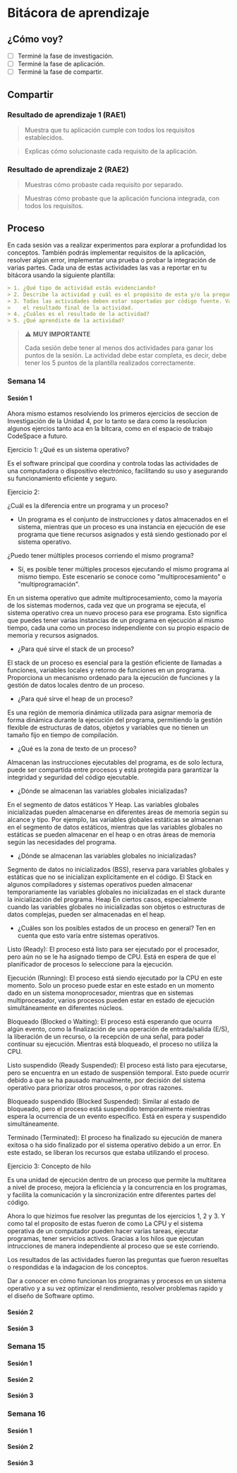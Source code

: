 # Bitácora de aprendizaje

## ¿Cómo voy?

- [ ] Terminé la fase de investigación. 
- [ ] Terminé la fase de aplicación.
- [ ] Terminé la fase de compartir.

## Compartir

### Resultado de aprendizaje 1 (RAE1)

> Muestra que tu aplicación cumple con todos los requisitos establecidos.

> Explicas cómo solucionaste cada requisito de la aplicación.

### Resultado de aprendizaje 2 (RAE2)

> Muestras cómo probaste cada requisito por separado.

> Muestras cómo probaste que la aplicación funciona integrada, con todos los requisitos.

## Proceso

En cada sesión vas a realizar experimentos para explorar a profundidad los conceptos. También podrás 
implementar requisitos de la aplicación, resolver algún error, implementar una prueba o probar 
la integración de varias partes. Cada una de estas actividades las vas a reportar en tu bitácora
usando la siguiente plantilla:

``` markdown
> 1. ¿Qué tipo de actividad estás evidenciando?
> 2. Describe la actividad y cuál es el propósito de esta y/o la pregunta que quieres investigar.
> 3. Todas las actividades deben estar soportadas por código fuente. Vas a inidicar el commit que tiene
>    el resultado final de la actividad.
> 4. ¿Cuáles es el resultado de la actividad?
> 5. ¿Qué aprendiste de la actividad?
```

> :warning: **MUY IMPORTANTE**
> 
> Cada sesión debe tener al menos dos actividades para ganar los puntos de la sesión. La actividad debe estar completa,
> es decir, debe tener los 5 puntos de la plantilla realizados correctamente.

### Semana 14

#### Sesión 1


Ahora mismo estamos resolviendo los primeros ejercicios de seccion de Investigación
de la Unidad 4, por lo tanto se dara como la resolucion algunos ejercios tanto aca
en la bitcara, como en el espacio de trabajo CodeSpace a futuro.

Ejercicio 1: ¿Qué es un sistema operativo?

Es el software principal que coordina y controla todas las actividades de una computadora o dispositivo electrónico, facilitando su uso y asegurando su funcionamiento eficiente y seguro.

Ejercicio 2:

¿Cuál es la diferencia entre un programa y un proceso?

- Un programa es el conjunto de instrucciones y datos almacenados en el sistema, mientras que un proceso es una instancia en ejecución de ese programa que tiene recursos asignados y está siendo gestionado por el sistema operativo.

¿Puedo tener múltiples procesos corriendo el mismo programa?

- Sí, es posible tener múltiples procesos ejecutando el mismo programa al mismo tiempo. Este escenario se conoce como "multiprocesamiento" o "multiprogramación". 

En un sistema operativo que admite multiprocesamiento, como la mayoría de los sistemas modernos, cada vez que un programa se ejecuta, el sistema operativo crea un nuevo proceso para ese programa. Esto significa que puedes tener varias instancias de un programa en ejecución al mismo tiempo, cada una como un proceso independiente con su propio espacio de memoria y recursos asignados.

- ¿Para qué sirve el stack de un proceso?

El stack de un proceso es esencial para la gestión eficiente de llamadas a funciones, variables locales y retorno de funciones en un programa. Proporciona un mecanismo ordenado para la ejecución de funciones y la gestión de datos locales dentro de un proceso.

- ¿Para qué sirve el heap de un proceso?

Es una región de memoria dinámica utilizada para asignar memoria de forma dinámica durante la ejecución del programa, permitiendo la gestión flexible de estructuras de datos, objetos y variables que no tienen un tamaño fijo en tiempo de compilación.

- ¿Qué es la zona de texto de un proceso?

Almacenan las instrucciones ejecutables del programa, es de solo lectura, puede ser compartida entre procesos y está protegida para garantizar la integridad y seguridad del código ejecutable.

- ¿Dónde se almacenan las variables globales inicializadas?

En el segmento de datos estáticos Y Heap. Las variables globales inicializadas pueden almacenarse en diferentes áreas de memoria según su alcance y tipo. Por ejemplo, las variables globales estáticas se almacenan en el segmento de datos estáticos, mientras que las variables globales no estáticas se pueden almacenar en el heap o en otras áreas de memoria según las necesidades del programa.

- ¿Dónde se almacenan las variables globales no inicializadas?

Segmento de datos no inicializados (BSS), reserva para variables globales y estáticas que no se inicializan explícitamente en el código. El Stack en algunos compiladores y sistemas operativos pueden almacenar temporariamente las variables globales no inicializadas en el stack durante la inicialización del programa. Heap En ciertos casos, especialmente cuando las variables globales no inicializadas son objetos o estructuras de datos complejas, pueden ser almacenadas en el heap.

- ¿Cuáles son los posibles estados de un proceso en general? Ten en cuenta que esto varía entre sistemas operativos.

Listo (Ready): El proceso está listo para ser ejecutado por el procesador, pero aún no se le ha asignado tiempo de CPU. Está en espera de que el planificador de procesos lo seleccione para la ejecución.

Ejecución (Running): El proceso está siendo ejecutado por la CPU en este momento. Solo un proceso puede estar en este estado en un momento dado en un sistema monoprocesador, mientras que en sistemas multiprocesador, varios procesos pueden estar en estado de ejecución simultáneamente en diferentes núcleos.

Bloqueado (Blocked o Waiting): El proceso está esperando que ocurra algún evento, como la finalización de una operación de entrada/salida (E/S), la liberación de un recurso, o la recepción de una señal, para poder continuar su ejecución. Mientras está bloqueado, el proceso no utiliza la CPU.

Listo suspendido (Ready Suspended): El proceso está listo para ejecutarse, pero se encuentra en un estado de suspensión temporal. Esto puede ocurrir debido a que se ha pausado manualmente, por decisión del sistema operativo para priorizar otros procesos, o por otras razones.

Bloqueado suspendido (Blocked Suspended): Similar al estado de bloqueado, pero el proceso está suspendido temporalmente mientras espera la ocurrencia de un evento específico. Está en espera y suspendido simultáneamente.

Terminado (Terminated): El proceso ha finalizado su ejecución de manera exitosa o ha sido finalizado por el sistema operativo debido a un error. En este estado, se liberan los recursos que estaba utilizando el proceso.



Ejercicio 3: Concepto de hilo


Es una unidad de ejecución dentro de un proceso que permite la multitarea a nivel de proceso, mejora la eficiencia y la concurrencia en los programas, y facilita la comunicación y la sincronización entre diferentes partes del código.

Ahora lo que hizimos fue resolver las preguntas de los ejercicios 1, 2 y 3. Y como tal el proposito de estas fueron de como La CPU y el sistema operativa de un computador pueden hacer varias tareas, ejecutar programas, tener servicios activos. Gracias a los hilos que ejecutan intrucciones de manera independiente al proceso que se este corriendo.

Los resultados de las actividades fueron las preguntas que fueron resueltas o respondidas e la indagacion de los conceptos.

Dar a conocer en cómo funcionan los programas y procesos en un sistema operativo y a su vez optimizar el rendimiento, resolver problemas rapido y el diseño de Software optimo.


#### Sesión 2

#### Sesión 3

### Semana 15

#### Sesión 1

#### Sesión 2

#### Sesión 3

### Semana 16

#### Sesión 1

#### Sesión 2

#### Sesión 3
